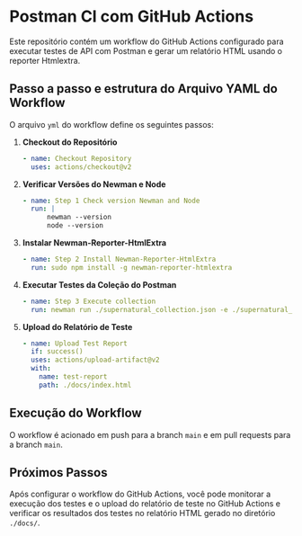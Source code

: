 # Postman CI com GitHub Actions

Este repositório contém um workflow do GitHub Actions configurado para executar testes de API com Postman e gerar um relatório HTML usando o reporter Htmlextra.

## Passo a passo e estrutura do Arquivo YAML do Workflow

O arquivo `yml` do workflow define os seguintes passos:

1. **Checkout do Repositório**
    ```yaml
    - name: Checkout Repository
      uses: actions/checkout@v2
    ```

2. **Verificar Versões do Newman e Node**
    ```yaml
    - name: Step 1 Check version Newman and Node
      run: |
          newman --version
          node --version
    ```

3. **Instalar Newman-Reporter-HtmlExtra**
    ```yaml
    - name: Step 2 Install Newman-Reporter-HtmlExtra
      run: sudo npm install -g newman-reporter-htmlextra
    ```

4. **Executar Testes da Coleção do Postman**
    ```yaml
    - name: Step 3 Execute collection
      run: newman run ./supernatural_collection.json -e ./supernatural_environment.json -g ./supernatural_globals.json --reporters cli,htmlextra --reporter-htmlextra-browserTitle "Report API Supernatural" --reporter-htmlextra-title "Report API Supernatural" --reporter-htmlextra-export ./docs/index.html
    ```

5. **Upload do Relatório de Teste**
    ```yaml
    - name: Upload Test Report
      if: success()
      uses: actions/upload-artifact@v2
      with:
        name: test-report
        path: ./docs/index.html
    ```

## Execução do Workflow

O workflow é acionado em push para a branch `main` e em pull requests para a branch `main`.

## Próximos Passos

Após configurar o workflow do GitHub Actions, você pode monitorar a execução dos testes e o upload do relatório de teste no GitHub Actions e verificar os resultados dos testes no relatório HTML gerado no diretório `./docs/`.



